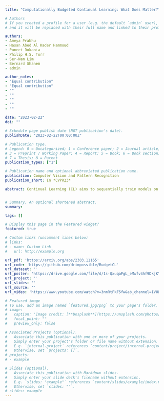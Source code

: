 ```yaml
---
title: "Computationally Budgeted Continual Learning: What Does Matter?"

# Authors
# If you created a profile for a user (e.g. the default `admin` user), write the username (folder name) here 
# and it will be replaced with their full name and linked to their profile.

authors:
- Ameya Prabhu
- Hasan Abed Al Kader Hammoud
- Puneet Dokania
- Philip H.S. Torr
- Ser-Nam Lim
- Bernard Ghanem
- admin

author_notes:
- "Equal contribution"
- "Equal contribution"
- ""
- ""
- ""
- ""
- ""

date: "2023-02-22"
doi: ""

# Schedule page publish date (NOT publication's date).
publishDate: "2023-02-22T00:00:00Z"

# Publication type.
# Legend: 0 = Uncategorized; 1 = Conference paper; 2 = Journal article;
# 3 = Preprint / Working Paper; 4 = Report; 5 = Book; 6 = Book section;
# 7 = Thesis; 8 = Patent
publication_types: ["1"]

# Publication name and optional abbreviated publication name.
publication: Computer Vision and Pattern Recognition
publication_short: In *CVPR23*

abstract: Continual Learning (CL) aims to sequentially train models on streams of incoming data that vary in distribution by preserving previous knowledge while adapting to new data. Current CL literature focuses on restricted access to previously seen data, while imposing no constraints on the computational budget for training. This is unreasonable for applications in-the-wild, where systems are primarily constrained by computational and time budgets, not storage. We revisit this problem with a large-scale benchmark and analyze the performance of traditional CL approaches in a compute-constrained setting, where effective memory samples used in training can be implicitly restricted as a consequence of limited computation. We conduct experiments evaluating various CL sampling strategies, distillation losses, and partial fine-tuning on two large-scale datasets, namely ImageNet2K and Continual Google Landmarks V2 in data incremental, class incremental, and time incremental settings. Through extensive experiments amounting to a total of over 1500 GPU-hours, we find that, under compute-constrained setting, traditional CL approaches, with no exception, fail to outperform a simple minimal baseline that samples uniformly from memory. Our conclusions are consistent in a different number of stream time steps, e.g., 20 to 200, and under several computational budgets. This suggests that most existing CL methods are particularly too computationally expensive for realistic budgeted deployment.


# Summary. An optional shortened abstract.
summary: 

tags: []

# Display this page in the Featured widget?
featured: true

# Custom links (uncomment lines below)
# links:
# - name: Custom Link
#   url: http://example.org

url_pdf: 'https://arxiv.org/abs/2303.11165'
url_code: 'https://github.com/drimpossible/BudgetCL'
url_dataset: ''
url_poster: 'https://drive.google.com/file/d/1s-QxuqaPgL_eMwfv4hf9DkjKYWL4sOjv/view?usp=share_link'
url_project: ''
url_slides: ''
url_source: ''
url_video: 'https://www.youtube.com/watch?v=3nmRtFkF5fw&ab_channel=IVULKAUST'

# Featured image
# To use, add an image named `featured.jpg/png` to your page's folder. 
# image:
#   caption: 'Image credit: [**Unsplash**](https://unsplash.com/photos/pLCdAaMFLTE)'
#   focal_point: ""
#   preview_only: false

# Associated Projects (optional).
#   Associate this publication with one or more of your projects.
#   Simply enter your project's folder or file name without extension.
#   E.g. `internal-project` references `content/project/internal-project/index.md`.
#   Otherwise, set `projects: []`.
# projects:
# - example

# Slides (optional).
#   Associate this publication with Markdown slides.
#   Simply enter your slide deck's filename without extension.
#   E.g. `slides: "example"` references `content/slides/example/index.md`.
#   Otherwise, set `slides: ""`.
# slides: example
---
```

<!-- 
{{% callout note %}}
Click the *Cite* button above to demo the feature to enable visitors to import publication metadata into their reference management software.
{{% /callout %}}

{{% callout note %}}
Create your slides in Markdown - click the *Slides* button to check out the example.
{{% /callout %}}

Supplementary material can be found [here](https://drive.google.com/file/d/17tGxceooVTT0JFkBsQjsh3h529U7yI1v/view?usp=sharing). -->
